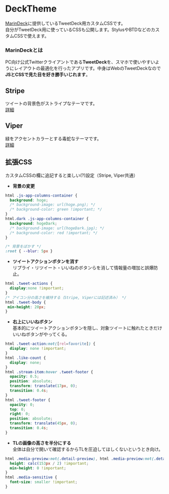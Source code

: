 # DeckTheme
[MarinDeck](https://hisubway.online/marindeck/)に提供しているTweetDeck用カスタムCSSです。<br>
自分がTweetDeck用に使っているCSSも公開します。StylusやBTDなどのカスタムCSSで使えます。<br>

### MarinDeckとは
PC向け公式Twitterクライアントである**TweetDeck**を、スマホで使いやすいようにレイアウトの最適化を行ったアプリです。中身はWebのTweetDeckなので**JSとCSSで見た目を好き勝手いじれます**。

## Stripe
ツイートの背景色がストライプなテーマです。<br>
[詳細](https://github.com/nabetako21/DeckTheme/blob/main/Stripe/Stripe.md)

## Viper
緑をアクセントカラーとする毒蛇なテーマです。<br>
[詳細](https://github.com/nabetako21/DeckTheme/blob/main/Viper/Viper.md)

## 拡張CSS
カスタムCSSの欄に追記すると楽しい(?)設定（Stripe, Viper共通）<br>

* **背景の変更**
```CSS
html .js-app-columns-container {
  background: hoge;
  /* background-image: url(hoge.png); */
  /* background-color: green !important; */
}
html.dark .js-app-columns-container {
  background: hogeDark;
  /* background-image: url(hogeDark.jpg); */
  /* background-color: red !important; */
}
```
```CSS
/* 背景をぼかす */
:root { --blur: 5px }
```

* **ツイートアクションボタンを消す**<br>
リプライ・リツイート・いいねのボタンらを消して情報量の増加と誤爆防止。<br>
```CSS
html .tweet-actions {
  display:none !important;
}
/* アイコン分の高さを維持する（Stripe, Viperには記述済み） */
html .tweet-body {
 min-height: 20px;
}
```

* **右上にいいねボタン**<br>
基本的にツイートアクションボタンを隠し、対象ツイートに触れたときだけいいねボタンがやってくる。<br>
```CSS
html .tweet-action:not([rel=favorite]) {
  display: none !important;
}
html .like-count {
  display: none;
}
html .stream-item:hover .tweet-footer {
  opacity: 0.5;
  position: absolute;
  transform: translate(17px, 0);
  transition: 0.4s;
}
html .tweet-footer {
  opacity: 0;
  top: 0;
  right: 0;
  position: absolute;
  transform: translate(45px, 0);
  transition: 0.4s;
}
```

* **TLの画像の高さを半分にする**<br>
全体は自分で開いて確認するからTLを圧迫してほしくないというとき向け。<br>
```CSS
html .media-preview:not(.detail-preview), html .media-preview:not(.detail-preview) > .media-preview-container {
  height: calc(153px / 2) !important;
  min-height: 0 !important;
}
html .media-sensitive {
  font-size: smaller !important;
}
```
